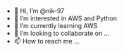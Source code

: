 - 👋 Hi, I’m @nik-97
- 👀 I’m interested in AWS and Python
- 🌱 I’m currently learning AWS
- 💞️ I’m looking to collaborate on ...
- 📫 How to reach me ...

<!---
nik-97/nik-97 is a ✨ special ✨ repository because its `README.md` (this file) appears on your GitHub profile.
You can click the Preview link to take a look at your changes.
--->
